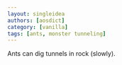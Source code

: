 ```yaml
---
layout: singleidea
authors: [aosdict]
category: [vanilla]
tags: [ants, monster tunneling]
---
```

Ants can dig tunnels in rock (slowly).
